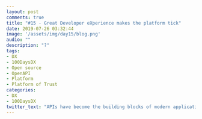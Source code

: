 ```yaml
---
layout: post
comments: true
title: "#15 - Great Developer eXperience makes the platform tick"
date: 2019-07-26 03:32:44
image: '/assets/img/day15/blog.png'
audio: ""
description: "?"
tags:
- DX 
- 100DaysDX
- Open source
- OpenAPI
- Platform
- Platform of Trust
categories: 
- DX
- 100DaysDX
twitter_text: "APIs have become the building blocks of modern application development."
---
```



